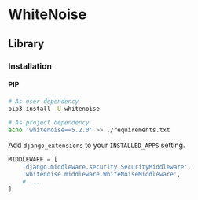 # WhiteNoise

## Library

### Installation

#### PIP

```sh
# As user dependency
pip3 install -U whitenoise

# As project dependency
echo 'whitenoise==5.2.0' >> ./requirements.txt
```

Add `django_extensions` to your `INSTALLED_APPS` setting.

```py
MIDDLEWARE = [
    'django.middleware.security.SecurityMiddleware',
    'whitenoise.middleware.WhiteNoiseMiddleware',
    # ...
]
```
